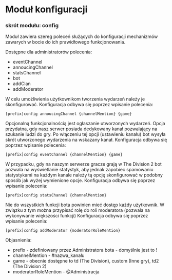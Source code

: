 # Moduł konfiguracji
### skrót modułu: config

Moduł zawiera szereg poleceń służących do konfiguracji mechanizmów zawarych w bocie do ich prawidłowego funkcjonowania.

Dostępne dla administratorów polecenia:
- eventChannel
- annoucingChannel
- statsChannel
- bot
- addClan
- addModerator

W celu umożliwienia użytkownikom tworzenia wydarzeń należy je skonfigurować.
Konfiguracja odbywa się poprzez wpisanie polecenia: 
```
[prefix]config annoucingChannel {channelMention} {game}
```

Opcjonalną funkcjonalnością jest ogłaszanie utworzonych wydarzeń. Opcja przydatna, gdy nasz serwer posiada dedykowany kanał pozwalający na szukanie ludzi do gry.
Po włączeniu tej opcji (ustawieniu kanału) bot wysyła skrót utworzonego wydarzenia na wskazany kanał.
Konfiguracja odbywa się poprzez wpisanie polecenia: 
```
[prefix]config eventChannel {channelMention} {game}
```

W przypadku, gdy na naszym serwerze gracze grają w The Division 2 bot pozwala na wyświetlanie statystyk, aby jednak zapobiec spamowaniu statystykami na każdym kanale należy tą opcję skonfigurować w podobny sposób jak wyżej wymienione opcje.
Konfiguracja odbywa się poprzez wpisanie polecenia: 
```
[prefix]config statsChannel {channelMention}
```

Nie do wszystkich funkcji bota powinien mieć dostęp każdy użytkownik. W związku z tym można przypisać rolę do roli moderatora (pozwala na wykonywanie większości funkcji)
Konfiguracja odbywa się poprzez wpisanie polecenia: 
```
[prefix]config addModerator {moderatorRoleMention}
```



Objasnienia:

- prefix - zdefiniowany przez Administratora bota - domyślnie jest to !
- channelMention - #nazwa_kanału
- game - obecnie dostępne to td (The Division), custom (Inne gry), td2 (The Division 2)
- moderatorRoleMention - @Administracja 